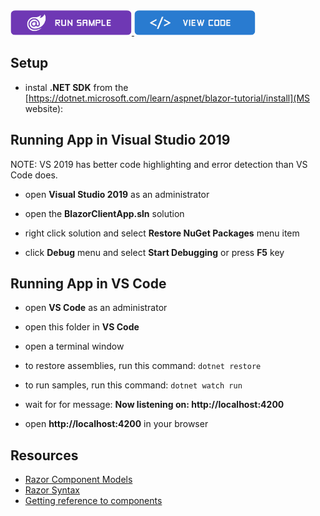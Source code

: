 <html lang="en" xmlns="http://www.w3.org/1999/xhtml">
    <body>
        <!-- https://static.infragistics.com/xplatform/images/browsers -->
        <a target="_blank" href="https://infragistics.com/blazor-client/samples/charts/data-chart-type-scatter-polygon-series" rel="noopener noreferrer">
            <img height="40px" style="border-radius: 0.5rem; max-width: 100%;" alt="Run Sample" src="https://github.com/IgniteUI/igniteui-blazor-examples/blob/vnext/templates/sample/images/blazor-run-sample.png"/>
        </a>
        <a target="_blank" href="./App.razor" rel="noopener noreferrer">
            <img height="40px" style="border-radius: 0.5rem; max-width: 100%;" alt="View Code" src="https://github.com/IgniteUI/igniteui-blazor-examples/blob/vnext/templates/sample/images/blazor-view-code.png"/>
        </a>
        <!-- <a target="_blank" href="https://infragistics.com/Blazorsite/components/data-chart.html" rel="noopener noreferrer">
            <img height="40px" style="border-radius: 0.5rem" alt="View Blazor Docs" src="https://github.com/IgniteUI/igniteui-blazor-examples/blob/vnext/templates/sample/images/blazor-view-docs.png"/>
        </a> -->
    </body>
</html>

## Setup

- instal **.NET SDK** from the [https://dotnet.microsoft.com/learn/aspnet/blazor-tutorial/install](MS website):


## Running App in Visual Studio 2019

NOTE: VS 2019 has better code highlighting and error detection than VS Code does.

- open **Visual Studio 2019** as an administrator

- open the **BlazorClientApp.sln** solution

- right click solution and select **Restore NuGet Packages** menu item

- click **Debug** menu and select **Start Debugging** or press **F5** key


## Running App in VS Code

- open **VS Code** as an administrator

- open this folder in **VS Code**

- open a terminal window

- to restore assemblies, run this command:
```dotnet restore```

- to run samples, run this command:
```dotnet watch run```

- wait for for message:
**Now listening on: http://localhost:4200**

- open **http://localhost:4200** in your browser


## Resources

- [Razor Component Models](https://www.codemag.com/article/1911052)
- [Razor Syntax](https://docs.microsoft.com/en-us/aspnet/core/blazor/components/?view=aspnetcore-3.1#razor-syntax)
- [Getting reference to components](https://docs.microsoft.com/en-us/aspnet/core/blazor/components/?view=aspnetcore-3.1#capture-references-to-components)
